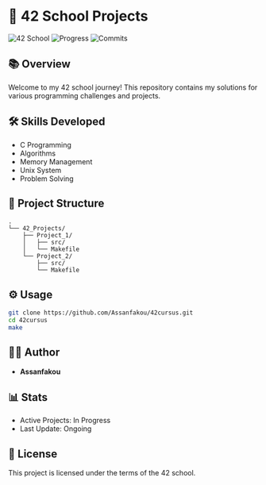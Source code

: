 # 🚀 42 School Projects

![42 School](https://www.42network.org/)
![Progress](https://img.shields.io/badge/Progress-Ongoing-green)
![Commits](https://img.shields.io/badge/Commits-62-orange)

## 📚 Overview
Welcome to my 42 school journey! This repository contains my solutions for various programming challenges and projects.

## 🛠 Skills Developed
- C Programming
- Algorithms
- Memory Management
- Unix System
- Problem Solving

## 🎯 Project Structure
```
.
└── 42_Projects/
    ├── Project_1/
    │   ├── src/
    │   └── Makefile
    └── Project_2/
        ├── src/
        └── Makefile
```

## ⚙️ Usage
```bash
git clone https://github.com/Assanfakou/42cursus.git
cd 42cursus
make
```

## 👨‍💻 Author
- **Assanfakou**

## 📊 Stats
- Active Projects: In Progress
- Last Update: Ongoing

## 📝 License
This project is licensed under the terms of the 42 school.
